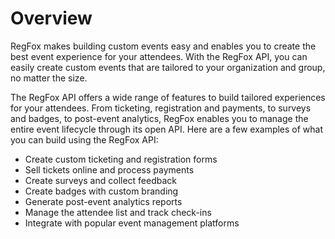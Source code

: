 # Overview

RegFox makes building custom events easy and enables you to create the best event experience for your attendees. With the RegFox API, you can easily create custom events that are tailored to your organization and group, no matter the size.

The RegFox API offers a wide range of features to build tailored experiences for your attendees. From ticketing, registration and payments, to surveys and badges, to post-event analytics, RegFox enables you to manage the entire event lifecycle through its open API. Here are a few examples of what you can build using the RegFox API:

- Create custom ticketing and registration forms
- Sell tickets online and process payments
- Create surveys and collect feedback
- Create badges with custom branding
- Generate post-event analytics reports
- Manage the attendee list and track check-ins
- Integrate with popular event management platforms
